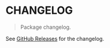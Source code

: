 # CHANGELOG

> Package changelog.

See [GitHub Releases](https://github.com/stdlib-js/ndarray-base-data-buffer/releases) for the changelog.